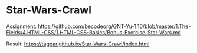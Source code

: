 # Star-Wars-Crawl

Assignment: https://github.com/becodeorg/GNT-Yu-1.10/blob/master/1.The-Fields/4.HTML-CSS/1.HTML-CSS-Basics/Bonus-Exercise-Star-Wars.md

Result: https://taggar.github.io/Star-Wars-Crawl/index.html
